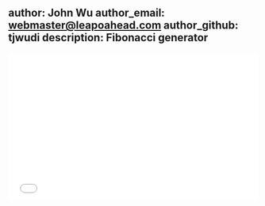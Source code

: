 author: John Wu
author_email: webmaster@leapoahead.com
author_github: tjwudi
description: Fibonacci generator
---

<iframe height='297' scrolling='no' src='//codepen.io/tjwudi/embed/NqdeLM/?height=297&theme-id=15620&default-tab=js' frameborder='no' allowtransparency='true' allowfullscreen='true' style='width: 100%;'>See the Pen <a href='http://codepen.io/tjwudi/pen/NqdeLM/'>ES6 Powerful Parts</a> by John Wu (<a href='http://codepen.io/tjwudi'>@tjwudi</a>) on <a href='http://codepen.io'>CodePen</a>.
</iframe>